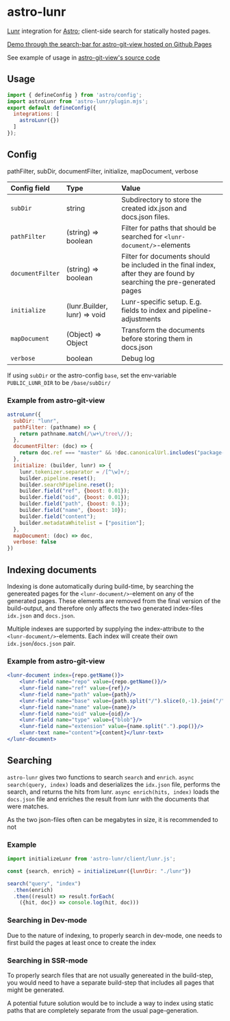

# astro-lunr

[Lunr](https://lunrjs.com) integration for [Astro](https://astro.build/); client-side search for statically hosted pages. 

[Demo through the search-bar for astro-git-view hosted on Github Pages](https://siverv.github.io/astro-git-view/astro-lunr/)

See example of usage in [astro-git-view's source code](https://github.com/siverv/astro-git-view)

## Usage

```js
import { defineConfig } from 'astro/config';
import astroLunr from 'astro-lunr/plugin.mjs';
export default defineConfig({
  integrations: [
    astroLunr({})
  ]
});
```

## Config

pathFilter, subDir, documentFilter, initialize, mapDocument, verbose

| Config field     | Type                | Value                                        |
|:---------------- |:------------------  |:-------------------------------------------- |
| `subDir`         | string              | Subdirectory to store the created idx.json and docs.json files.  |
| `pathFilter`     | (string) => boolean | Filter for paths that should be searched for `<lunr-document/>`-elements |
| `documentFilter` | (string) => boolean | Filter for documents should be included in the final index, after they are found by searching the pre-generated pages |
| `initialize`     | (lunr.Builder, lunr) => void | Lunr-specific setup. E.g. fields to index and pipeline-adjustments |
| `mapDocument`    | (Object) => Object  | Transform the documents before storing them in docs.json |
| `verbose`        | boolean             | Debug log |

If using `subDir` or the astro-config `base`, set the env-variable `PUBLIC_LUNR_DIR` to be `/base/subDir/` 

### Example from astro-git-view

```js
astroLunr({
  subDir: "lunr",
  pathFilter: (pathname) => {
    return pathname.match(/\w+\/tree\//);
  },
  documentFilter: (doc) => {
    return doc.ref === "master" && !doc.canonicalUrl.includes("package-lock.json");
  },
  initialize: (builder, lunr) => {
    lunr.tokenizer.separator = /[^\w]+/;
    builder.pipeline.reset();
    builder.searchPipeline.reset();
    builder.field("ref", {boost: 0.01});
    builder.field("oid", {boost: 0.01});
    builder.field("path", {boost: 0.1});
    builder.field("name", {boost: 10});
    builder.field("content");
    builder.metadataWhitelist = ["position"];
  },
  mapDocument: (doc) => doc,
  verbose: false
})
```

## Indexing documents

Indexing is done automatically during build-time, by searching the genereated pages for the `<lunr-document/>`-element on any of the generated pages. These elements are removed from the final version of the build-output, and therefore only affects the two generated index-files `idx.json` and `docs.json`.

Multiple indexes are supported by supplying the index-attribute to the `<lunr-document/>`-elements. Each index will create their own `idx.json`/`docs.json` pair.

### Example from astro-git-view

```jsx
<lunr-document index={repo.getName()}>
    <lunr-field name="repo" value={repo.getName()}/>
    <lunr-field name="ref" value={ref}/>
    <lunr-field name="path" value={path}/>
    <lunr-field name="base" value={path.split("/").slice(0,-1).join("/")}/>
    <lunr-field name="name" value={name}/>
    <lunr-field name="oid" value={oid}/>
    <lunr-field name="type" value={"blob"}/>
    <lunr-field name="extension" value={name.split(".").pop()}/>
    <lunr-text name="content">{content}</lunr-text>
</lunr-document>
```

## Searching

`astro-lunr` gives two functions to search `search` and `enrich`. `async search(query, index)` loads and deserializes the `idx.json` file, performs the search, and returns the hits from lunr. `async enrich(hits, index)` loads the `docs.json` file and enriches the result from lunr with the documents that were matches.

As the two json-files often can be megabytes in size, it is recommended to not 

### Example

```js
import initializeLunr from 'astro-lunr/client/lunr.js';

const {search, enrich} = initializeLunr({lunrDir: "./lunr"})

search("query", "index")
  .then(enrich)
  .then((result) => result.forEach(
    ({hit, doc}) => console.log(hit, doc)))
```

### Searching in Dev-mode

Due to the nature of indexing, to properly search in dev-mode, one needs to first build the pages at least once to create the index

### Searching in SSR-mode

To properly search files that are not usually genereated in the build-step, you would need to have a separate build-step that includes all pages that might be generated.

A potential future solution would be to include a way to index using static paths that are completely separate from the usual page-generation.
